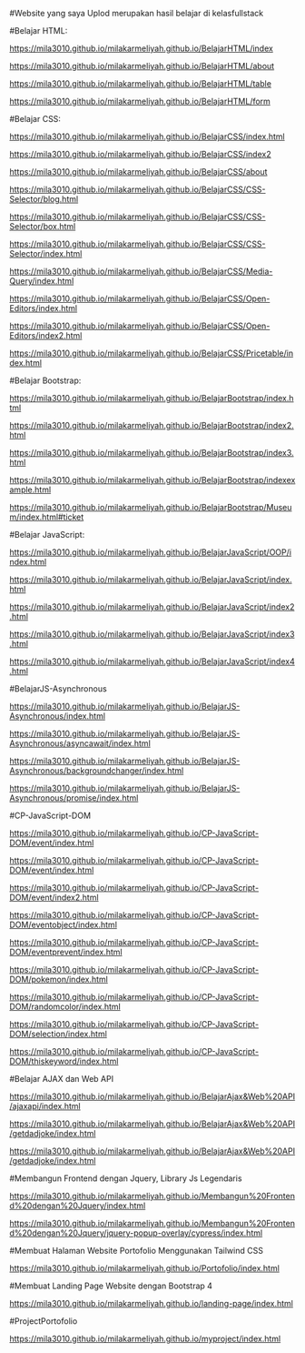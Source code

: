 #Website yang saya Uplod merupakan hasil belajar di kelasfullstack

#Belajar HTML:

https://mila3010.github.io/milakarmeliyah.github.io/BelajarHTML/index

https://mila3010.github.io/milakarmeliyah.github.io/BelajarHTML/about

https://mila3010.github.io/milakarmeliyah.github.io/BelajarHTML/table

https://mila3010.github.io/milakarmeliyah.github.io/BelajarHTML/form

#Belajar CSS:

https://mila3010.github.io/milakarmeliyah.github.io/BelajarCSS/index.html

https://mila3010.github.io/milakarmeliyah.github.io/BelajarCSS/index2

https://mila3010.github.io/milakarmeliyah.github.io/BelajarCSS/about

https://mila3010.github.io/milakarmeliyah.github.io/BelajarCSS/CSS-Selector/blog.html

https://mila3010.github.io/milakarmeliyah.github.io/BelajarCSS/CSS-Selector/box.html

https://mila3010.github.io/milakarmeliyah.github.io/BelajarCSS/CSS-Selector/index.html

https://mila3010.github.io/milakarmeliyah.github.io/BelajarCSS/Media-Query/index.html

https://mila3010.github.io/milakarmeliyah.github.io/BelajarCSS/Open-Editors/index.html

https://mila3010.github.io/milakarmeliyah.github.io/BelajarCSS/Open-Editors/index2.html

https://mila3010.github.io/milakarmeliyah.github.io/BelajarCSS/Pricetable/index.html

#Belajar Bootstrap:

https://mila3010.github.io/milakarmeliyah.github.io/BelajarBootstrap/index.html

https://mila3010.github.io/milakarmeliyah.github.io/BelajarBootstrap/index2.html

https://mila3010.github.io/milakarmeliyah.github.io/BelajarBootstrap/index3.html

https://mila3010.github.io/milakarmeliyah.github.io/BelajarBootstrap/indexexample.html

https://mila3010.github.io/milakarmeliyah.github.io/BelajarBootstrap/Museum/index.html#ticket

#Belajar JavaScript:

https://mila3010.github.io/milakarmeliyah.github.io/BelajarJavaScript/OOP/index.html 

https://mila3010.github.io/milakarmeliyah.github.io/BelajarJavaScript/index.html

https://mila3010.github.io/milakarmeliyah.github.io/BelajarJavaScript/index2.html

https://mila3010.github.io/milakarmeliyah.github.io/BelajarJavaScript/index3.html

https://mila3010.github.io/milakarmeliyah.github.io/BelajarJavaScript/index4.html

#BelajarJS-Asynchronous

https://mila3010.github.io/milakarmeliyah.github.io/BelajarJS-Asynchronous/index.html

https://mila3010.github.io/milakarmeliyah.github.io/BelajarJS-Asynchronous/asyncawait/index.html

https://mila3010.github.io/milakarmeliyah.github.io/BelajarJS-Asynchronous/backgroundchanger/index.html

https://mila3010.github.io/milakarmeliyah.github.io/BelajarJS-Asynchronous/promise/index.html

#CP-JavaScript-DOM

https://mila3010.github.io/milakarmeliyah.github.io/CP-JavaScript-DOM/event/index.html

https://mila3010.github.io/milakarmeliyah.github.io/CP-JavaScript-DOM/event/index.html

https://mila3010.github.io/milakarmeliyah.github.io/CP-JavaScript-DOM/event/index2.html

https://mila3010.github.io/milakarmeliyah.github.io/CP-JavaScript-DOM/eventobject/index.html

https://mila3010.github.io/milakarmeliyah.github.io/CP-JavaScript-DOM/eventprevent/index.html

https://mila3010.github.io/milakarmeliyah.github.io/CP-JavaScript-DOM/pokemon/index.html

https://mila3010.github.io/milakarmeliyah.github.io/CP-JavaScript-DOM/randomcolor/index.html

https://mila3010.github.io/milakarmeliyah.github.io/CP-JavaScript-DOM/selection/index.html

https://mila3010.github.io/milakarmeliyah.github.io/CP-JavaScript-DOM/thiskeyword/index.html

#Belajar AJAX dan Web API

https://mila3010.github.io/milakarmeliyah.github.io/BelajarAjax&Web%20API/ajaxapi/index.html

https://mila3010.github.io/milakarmeliyah.github.io/BelajarAjax&Web%20API/getdadjoke/index.html

https://mila3010.github.io/milakarmeliyah.github.io/BelajarAjax&Web%20API/getdadjoke/index.html

#Membangun Frontend dengan Jquery, Library Js Legendaris

https://mila3010.github.io/milakarmeliyah.github.io/Membangun%20Frontend%20dengan%20Jquery/index.html

https://mila3010.github.io/milakarmeliyah.github.io/Membangun%20Frontend%20dengan%20Jquery/jquery-popup-overlay/cypress/index.html

#Membuat Halaman Website Portofolio Menggunakan Tailwind CSS

https://mila3010.github.io/milakarmeliyah.github.io/Portofolio/index.html

#Membuat Landing Page Website dengan Bootstrap 4

https://mila3010.github.io/milakarmeliyah.github.io/landing-page/index.html

#ProjectPortofolio

https://mila3010.github.io/milakarmeliyah.github.io/myproject/index.html



